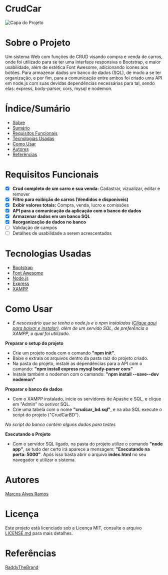 # CrudCar

![Capa do Projeto](https://redegil.com.br/wp-content/uploads/2019/05/checkup.jpg)

# Sobre o Projeto

 Um sistema Web com funções de CRUD visando compra e venda de carros, onde foi utilizado para se ter uma interface responsiva o Bootstrap, e maior usabilidade, além de estética Font Awesome, adicionando ícones aos botões. Para armazenar dados um banco de dados (SQL), de modo a se ter organização, e por fim, para a comunicação entre ambos foi criado uma API em node.js com suas devidas dependências necessárias para tal, sendo elas: express, body-parser, cors, mysql e nodemon.


# Índice/Sumário

* [Sobre](#sobre-o-projeto)
* [Sumário](#índice/sumário)
* [Requisitos Funcionais](#requisitos-funcionais)
* [Tecnologias Usadas](#tecnologias-usadas)
* [Como Usar](#como-usar)
* [Autores](#autores)
* [Referências](#referências)


# Requisitos Funcionais 

- [x] **Crud completo de um carro e sua venda:** Cadastrar, vizualizar, editar e remover
- [x] **Filtro para exibição de carros (Vendidos e disponíveis)**
- [x] **Exibir valores totais:** Compra, venda, lucro e comissões
- [x] **API para a comunicação da aplicação com o banco de dados**
- [x] **Armazenar dados em um banco SQL**
- [x] **Reorganização de dados no banco**
- [ ] Validação de campos
- [ ] Detalhes de usabilidade a serem acrescentados

# Tecnologias Usadas

- [Bootstrap](https://getbootstrap.com/)
- [Font Awesome](https://fontawesome.com)
- [Node.js](https://nodejs.org)
- [Express](https://expressjs.com)
- [XAMPP](https://www.apachefriends.org)

# Como Usar

* *É nescessário que se tenha o node.js e o npm instalados ([Clique aqui para baixar e instalar](https://nodejs.org/en/download/)), além de um servido SQL, de preferência o XAMPP, o qual foi utilizado.*

**Preparar o setup do projeto**

- Crie um projeto node com o comando **"npm init"**.
- Baixe e extraia os arquivos dentro da pasta raiz do projeto criado.
- Na pasta do projeto, instale as dependências para a API com o camando: **"npm install express mysql body-parser cors"**
- Instale também o nodemon com o camando: **"npm install --save--dev nodemon"**

**Preparar o banco de dados**

- Com o XAMPP instalado, inicie os servidores de Apashe e SQL, e clique em "Admin" no serivor SQL.
- Crie uma tabela com o nome **"crudcar_bd.sql"**, e na aba SQL execute o script do projeto ("CrudCarBD").

*No script do banco contém alguns dados para testes*

**Executando o Projeto**

- Com o servidor SQL ligado, na pasta do projeto utilize o comando **"node app"**, se tudo der certo irá aparece a mensagem: **"Executando na porta: 5000"**.
Após isso basta abrir o arquivo **index.html** no seu navegador e utilizar o sistema.

# Autores

[Marcos Alves Ramos](https://github.com/SoulSocram)

# Licença

Este projeto está licenciado sob a Licença MIT,  consulte o arquivo [LICENSE.md](LICENSE.md) para mais detalhes.

# Referências

[RaddyTheBrand](https://www.youtube.com/watch?v=f5kye3ESXE8&t=2380s)
